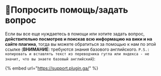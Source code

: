 # 📕Попросить помощь/задать вопрос

Если вы все еще нуждаетесь в помощи или хотите задать вопрос, **действительно посмотрев и поискав всю информацию на вики и на сайте плагина**, тогда вы можете обратиться за помощью к нам по этой ссылке 
(**ВНИМАНИЕ**: требуются знания базового английского. `P.S.: копировать и вставлять текст из переводчика гугла или яндекса - не значит, что вы знаете базовый английский`): 

{% embed url="https://support.plugin.ga/" %}

